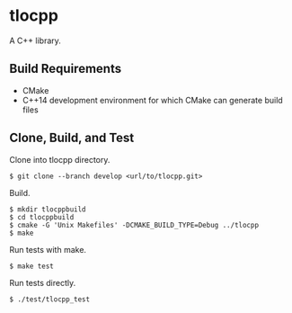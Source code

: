 # tlocpp

A C++ library.

## Build Requirements

* CMake
* C++14 development environment for which CMake can generate build files

## Clone, Build, and Test

Clone into tlocpp directory.

```
$ git clone --branch develop <url/to/tlocpp.git>
```

Build.

```
$ mkdir tlocppbuild
$ cd tlocppbuild
$ cmake -G 'Unix Makefiles' -DCMAKE_BUILD_TYPE=Debug ../tlocpp
$ make
```

Run tests with make.

```
$ make test
```

Run tests directly.

```
$ ./test/tlocpp_test
```
